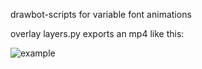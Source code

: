 drawbot-scripts for variable font animations

overlay layers.py exports an mp4 like this:

![example](https://user-images.githubusercontent.com/51919489/87611374-3456f000-c708-11ea-8281-4085807a4cdb.gif)
